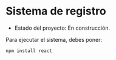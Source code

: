 <h1> Sistema de registro </h1>

- Estado del proyecto: En construcción.

Para ejecutar el sistema, debes poner:

```npm install react```

